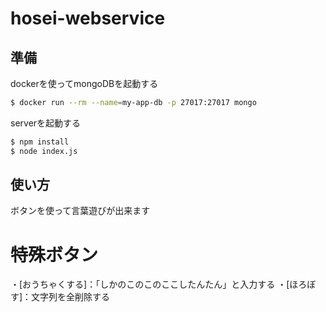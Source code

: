 # hosei-webservice

## 準備

dockerを使ってmongoDBを起動する

```bash
$ docker run --rm --name=my-app-db -p 27017:27017 mongo
```

serverを起動する

```bash
$ npm install
$ node index.js
```

## 使い方

ボタンを使って言葉遊びが出来ます

# 特殊ボタン
・[おうちゃくする]：「しかのこのこのここしたんたん」と入力する
・[ほろぼす]：文字列を全削除する